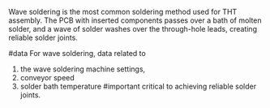  Wave soldering is the most common soldering method used for THT assembly. The PCB with inserted components passes over a bath of molten solder, and a wave of solder washes over the through-hole leads, creating reliable solder joints.
 
 
 #data 
For wave soldering, data related to 
1. the wave soldering machine settings, 
2. conveyor speed
3. solder bath temperature
#important critical to achieving reliable solder joints.